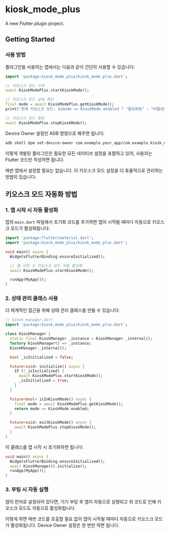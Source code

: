 # kiosk_mode_plus

A new Flutter plugin project.

## Getting Started

### 사용 방법

플러그인을 사용하는 앱에서는 다음과 같이 간단히 사용할 수 있습니다:

```dart
import 'package:kiosk_mode_plus/kiosk_mode_plus.dart';

// 키오스크 모드 시작
await KioskModePlus.startKioskMode();

// 키오스크 모드 상태 확인
final mode = await KioskModePlus.getKioskMode();
print('현재 키오스크 모드: ${mode == KioskMode.enabled ? "활성화됨" : "비활성화됨"}');

// 키오스크 모드 종료
await KioskModePlus.stopKioskMode();

```

Device Owner 설정만 ADB 명령으로 해주면 됩니다:

```bash
adb shell dpm set-device-owner com.example.your_app/com.example.kiosk_mode_plus.AdminReceiver

```

이렇게 개발된 플러그인은 필요한 모든 네이티브 설정을 포함하고 있어, 사용자는 Flutter 코드만 작성하면 됩니다.

매번 앱에서 설정할 필요는 없습니다. 이 키오스크 모드 설정을 더 효율적으로 관리하는 방법이 있습니다:

## 키오스크 모드 자동화 방법

### 1. 앱 시작 시 자동 활성화

앱의 `main.dart` 파일에서 초기화 코드를 추가하면 앱이 시작될 때마다 자동으로 키오스크 모드가 활성화됩니다:

```dart
import 'package:flutter/material.dart';
import 'package:kiosk_mode_plus/kiosk_mode_plus.dart';

void main() async {
  WidgetsFlutterBinding.ensureInitialized();

  // 앱 시작 시 키오스크 모드 자동 활성화
  await KioskModePlus.startKioskMode();

  runApp(MyApp());
}

```

### 2. 상태 관리 클래스 사용

더 체계적인 접근을 위해 상태 관리 클래스를 만들 수 있습니다:

```dart
// kiosk_manager.dart
import 'package:kiosk_mode_plus/kiosk_mode_plus.dart';

class KioskManager {
  static final KioskManager _instance = KioskManager._internal();
  factory KioskManager() => _instance;
  KioskManager._internal();

  bool _isInitialized = false;

  Future<void> initialize() async {
    if (!_isInitialized) {
      await KioskModePlus.startKioskMode();
      _isInitialized = true;
    }
  }

  Future<bool> isInKioskMode() async {
    final mode = await KioskModePlus.getKioskMode();
    return mode == KioskMode.enabled;
  }

  Future<void> exitKioskMode() async {
    await KioskModePlus.stopKioskMode();
  }
}

```

이 클래스를 앱 시작 시 초기화하면 됩니다:

```dart
void main() async {
  WidgetsFlutterBinding.ensureInitialized();
  await KioskManager().initialize();
  runApp(MyApp());
}

```

### 3. 부팅 시 자동 실행

앱이 런처로 설정되어 있다면, 기기 부팅 후 앱이 자동으로 실행되고 위 코드로 인해 키오스크 모드도 자동으로 활성화됩니다.

이렇게 하면 매번 코드를 호출할 필요 없이 앱이 시작될 때마다 자동으로 키오스크 모드가 활성화됩니다. Device Owner 설정은 한 번만 하면 됩니다.